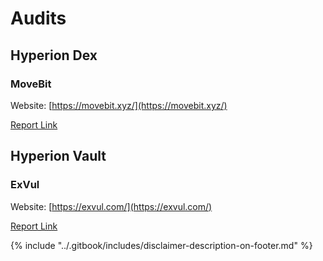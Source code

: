 # Audits

## Hyperion Dex

### MoveBit <a href="#jita" id="jita"></a>

Website: [https://movebit.xyz/](https://movebit.xyz/)

[Report Link](https://github.com/Hyperionxyz/audits/blob/main/Hyperion%20Audit%20Report.pdf)

## Hyperion Vault

### ExVul

Website: [https://exvul.com/](https://exvul.com/)

[Report Link](https://github.com/Hyperionxyz/audits/blob/main/ExVul%20Smart%20Contract%20Audit%20Report%20for%20Hyperionxyz%20Vaults.pdf)





{% include "../.gitbook/includes/disclaimer-description-on-footer.md" %}
